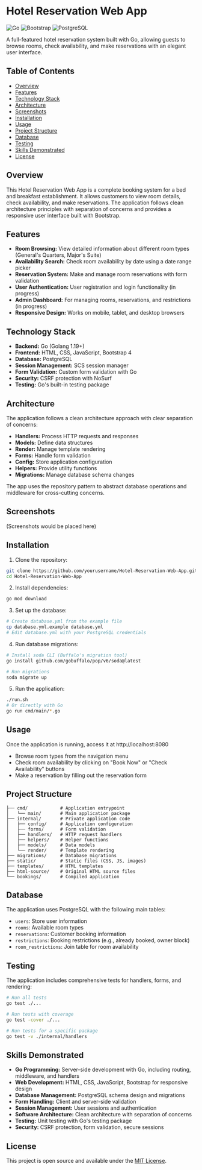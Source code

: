 # Hotel Reservation Web App

![Go](https://img.shields.io/badge/Go-1.19+-blue.svg)
![Bootstrap](https://img.shields.io/badge/Bootstrap-4.3.1-purple.svg)
![PostgreSQL](https://img.shields.io/badge/PostgreSQL-12+-green.svg)

A full-featured hotel reservation system built with Go, allowing guests to browse rooms, check availability, and make reservations with an elegant user interface.

## Table of Contents

- [Overview](#overview)
- [Features](#features)
- [Technology Stack](#technology-stack)
- [Architecture](#architecture)
- [Screenshots](#screenshots)
- [Installation](#installation)
- [Usage](#usage)
- [Project Structure](#project-structure)
- [Database](#database)
- [Testing](#testing)
- [Skills Demonstrated](#skills-demonstrated)
- [License](#license)

## Overview

This Hotel Reservation Web App is a complete booking system for a bed and breakfast establishment. It allows customers to view room details, check availability, and make reservations. The application follows clean architecture principles with separation of concerns and provides a responsive user interface built with Bootstrap.

## Features

- **Room Browsing:** View detailed information about different room types (General's Quarters, Major's Suite)
- **Availability Search:** Check room availability by date using a date range picker
- **Reservation System:** Make and manage room reservations with form validation
- **User Authentication:** User registration and login functionality (in progress)
- **Admin Dashboard:** For managing rooms, reservations, and restrictions (in progress)
- **Responsive Design:** Works on mobile, tablet, and desktop browsers

## Technology Stack

- **Backend:** Go (Golang 1.19+)
- **Frontend:** HTML, CSS, JavaScript, Bootstrap 4
- **Database:** PostgreSQL
- **Session Management:** SCS session manager
- **Form Validation:** Custom form validation with Go
- **Security:** CSRF protection with NoSurf
- **Testing:** Go's built-in testing package

## Architecture

The application follows a clean architecture approach with clear separation of concerns:

- **Handlers:** Process HTTP requests and responses
- **Models:** Define data structures
- **Render:** Manage template rendering
- **Forms:** Handle form validation
- **Config:** Store application configuration
- **Helpers:** Provide utility functions
- **Migrations:** Manage database schema changes

The app uses the repository pattern to abstract database operations and middleware for cross-cutting concerns.

## Screenshots

(Screenshots would be placed here)

## Installation

1. Clone the repository:

```bash
git clone https://github.com/yourusername/Hotel-Reservation-Web-App.git
cd Hotel-Reservation-Web-App
```

2. Install dependencies:

```bash
go mod download
```

3. Set up the database:

```bash
# Create database.yml from the example file
cp database.yml.example database.yml
# Edit database.yml with your PostgreSQL credentials
```

4. Run database migrations:

```bash
# Install soda CLI (Buffalo's migration tool)
go install github.com/gobuffalo/pop/v6/soda@latest

# Run migrations
soda migrate up
```

5. Run the application:

```bash
./run.sh
# Or directly with Go
go run cmd/main/*.go
```

## Usage

Once the application is running, access it at http://localhost:8080

- Browse room types from the navigation menu
- Check room availability by clicking on "Book Now" or "Check Availability" buttons
- Make a reservation by filling out the reservation form

## Project Structure

```
├── cmd/            # Application entrypoint
│   └── main/       # Main application package
├── internal/       # Private application code
│   ├── config/     # Application configuration
│   ├── forms/      # Form validation
│   ├── handlers/   # HTTP request handlers
│   ├── helpers/    # Helper functions
│   ├── models/     # Data models
│   └── render/     # Template rendering
├── migrations/     # Database migrations
├── static/         # Static files (CSS, JS, images)
├── templates/      # HTML templates
├── html-source/    # Original HTML source files
└── bookings/       # Compiled application
```

## Database

The application uses PostgreSQL with the following main tables:

- `users`: Store user information
- `rooms`: Available room types
- `reservations`: Customer booking information
- `restrictions`: Booking restrictions (e.g., already booked, owner block)
- `room_restrictions`: Join table for room availability

## Testing

The application includes comprehensive tests for handlers, forms, and rendering:

```bash
# Run all tests
go test ./...

# Run tests with coverage
go test -cover ./...

# Run tests for a specific package
go test -v ./internal/handlers
```

## Skills Demonstrated

- **Go Programming:** Server-side development with Go, including routing, middleware, and handlers
- **Web Development:** HTML, CSS, JavaScript, Bootstrap for responsive design
- **Database Management:** PostgreSQL schema design and migrations
- **Form Handling:** Client and server-side validation
- **Session Management:** User sessions and authentication
- **Software Architecture:** Clean architecture with separation of concerns
- **Testing:** Unit testing with Go's testing package
- **Security:** CSRF protection, form validation, secure sessions

## License

This project is open source and available under the [MIT License](LICENSE).
